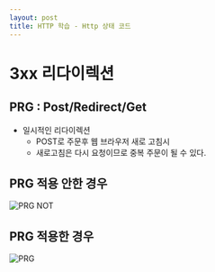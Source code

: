 ```yaml
---
layout: post
title: HTTP 학습 - Http 상태 코드
---
```

# 3xx 리다이렉션

## PRG : Post/Redirect/Get
- 일시적인 리다이렉션
  + POST로 주문후 웹 브라우저 새로 고침시
  + 새로고침은 다시 요청이므로 중복 주문이 될 수 있다.

## PRG 적용 안한 경우
![PRG NOT]({{site.baseurl}}/assets/img/PRG1.png "PRG NOT")


## PRG 적용한 경우
![PRG]({{site.baseurl}}/assets/img/PRG2.png "PRG")
